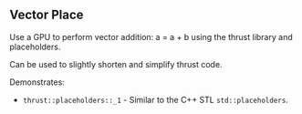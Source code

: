 ## Vector Place

Use a GPU to perform vector addition:
a = a + b
using the thrust library and placeholders.

Can be used to slightly shorten and simplify thrust code.

Demonstrates:
* `thrust::placeholders::_1` - Similar to the C++ STL `std::placeholders`.
